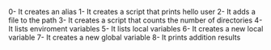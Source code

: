 0- It creates an alias
1- It creates a script that prints hello user
2- It adds a file to the path
3- It creates a script that counts the number of directories
4- It lists enviroment variables
5- It lists local variables
6- It creates a new local variable
7- It creates a new global variable
8- It prints addition results
